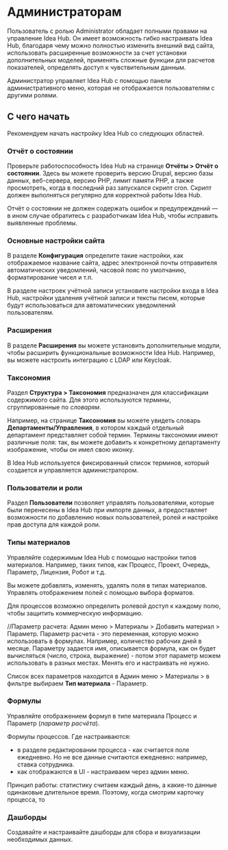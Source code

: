 # Администраторам

Пользователь с ролью Administrator обладает полными правами на управление Idea Hub. Он имеет возможность гибко настраивать Idea Hub, благодаря чему можно полностью изменить внешний вид сайта, использовать расширенные возможности за счет установки дополнительных моделей, применять сложные функции для расчетов показателей, определять доступ к чувствительным данным.

Администратор управляет Idea Hub с помощью панели административного меню, которая не отображается пользователям с другими ролями.

## С чего начать

Рекомендуем начать настройку Idea Hub со следующих областей.

### Отчёт о состоянии

Проверьте работоспособность Idea Hub на странице **Отчёты > Отчёт о состоянии**. Здесь вы можете проверить версию Drupal, версию базы данных, веб-сервера, версию PHP, лимит памяти PHP, а также просмотреть, когда в последний раз запускался скрипт cron. Скрипт должен выполняться регулярно для корректной работы Idea Hub. 

Отчёт о состоянии не должен содержать ошибок и предупреждений — в ином случае обратитесь с разработчикам Idea Hub, чтобы исправить выявленные проблемы. 

### Основные настройки сайта

В разделе **Конфигурация** определите такие настройки, как отображаемое название сайта, адрес электронной почты отправителя автоматических уведомлений, часовой пояс по умолчанию, форматирование чисел и т.п.

В разделе настроек учётной записи установите настройки входа в Idea Hub, настройки удаления учётной записи и тексты писем, которые будут использоваться для автоматических уведомлений пользователям.

### Расширения 

В разделе **Расширения** вы можете установить дополнительные модули, чтобы расширить функциональные возможности Idea Hub. Например, вы можете настроить интеграцию с LDAP или Keycloak.

### Таксономия

Раздел **Структура > Таксономия** предназначен для классификации содержимого сайта. Для этого используются *термины*, сгруппированные по *словарям*. 

Например, на странице **Таксономия** вы можете увидеть словарь **Департаменты/Управления**, в котором каждый отдельный департамент представляет собой термин. Термины таксономии имеют различные поля: так, вы можете добавить к конкретному департаменту изображение, чтобы он имел свою иконку.

В Idea Hub используется фиксированный список терминов, который создается и управляется администратором.


### Пользователи и роли 

Раздел **Пользователи** позволяет управлять пользователями, которые были перенесены в Idea Hub при импорте данных, а предоставляет возможности по добавлению новых пользователей, ролей и настройке прав доступа для каждой роли.

### Типы материалов

Управляйте содержимым Idea Hub с помощью настройки типов материалов. Например, таких типов, как Процесс, Проект, Очередь, Параметр, Лицензия, Робот и т.д.

Вы можете добавлять, изменять, удалять поля в типах материалов. Управлять отображением полей с помощью выбора форматов.

Для процессов возможно определить ролевой доступ к каждому полю, чтобы защитить коммерческую информацию.

//Параметр расчета: Админ меню > Материалы > Добавить материал > Параметр. Параметр расчета - это переменная, которую можно использовать в формулах. Например, количество рабочих дней в месяце. Параметру задается имя, описывается формула, как он будет вычисляться (число, строка, выражение) - потом этот параметр можем использовать в разных местах. Менять его и настраивать не нужно. 

Список всех параметров находится в Админ меню > Материалы > в фильтре выбираем **Тип материала** - Параметр.

### Формулы 
Управляйте отображением формул в типе материала Процесс и Параметр (*параметр расчёта*).

Формулы процессов. Где настраиваются:
* в разделе редактировании процесса - как считается поле ежедневно. Но не все данные считаются ежедневно: например, ставка сотрудника. 
* как отображаются в UI - настраиваем через админ меню. 
 
Принцип работы:
статистику считаем каждый день, а какие-то данные одинаковые длительное время. Поэтому, когда смотрим карточку процесса, то 

### Дашборды

Создавайте и настраивайте дашборды для сбора и визуализации необходимых данных. 

